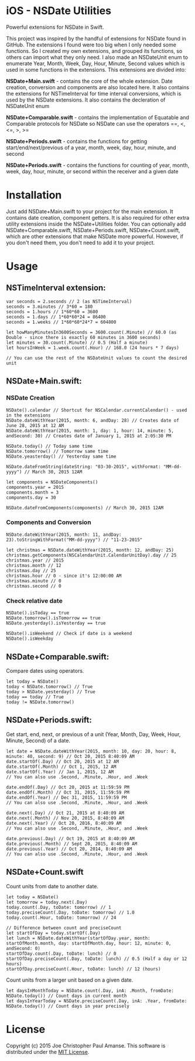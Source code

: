 # iOS - NSDate Utilities
Powerful extensions for NSDate in Swift.

This project was inspired by the handful of extensions for NSDate found in GitHub. The extensions I found were too big when I only needed some functions. So I created my own extensions, and grouped its functions, so others can import what they only need. I also made an NSDateUnit enum to enumerate Year, Month, Week, Day, Hour, Minute, Second values which is used in some functions in the extensions. This extensions are divided into:

<b>NSDate+Main.swift</b> - contains the core of the whole extension. Date creation, conversion and components are also located here. It also contains the extensions for NSTimeInterval for time interval conversions, which is used by the NSDate extensions. It also contains the decleration of NSDateUnit enum

<b>NSDate+Comparable.swift</b> - contains the implementation of Equatable and Comparable protocols for NSDate so NSDate can use the operators ==, <, <=, >, >=

<b>NSDate+Periods.swift</b> - contains the functions for getting start/end/next/previous of a year, month, week, day, hour, minute, and second

<b>NSDate+Periods.swift</b> - contains the functions for counting of year, month, week, day, hour, minute, or second within the receiver and a given date

# Installation
  
Just add NSDate+Main.swift to your project for the main extension. It contains date creation, component getters. It is also required for other extra utility extensions inside the NSDate+Utilities folder. You can optionally add NSDate+Comparable.swift, NSDate+Periods.swift, NSDate+Count.swift, which are other extensions that make NSDate more powerful. However, if you don't need them, you don't need to add it to your project.


# Usage

## NSTimeInterval extension:

    var seconds = 2.seconds // 2 (as NSTimeInterval)
    seconds = 3.minutes // 3*60 = 180
    seconds = 1.hours // 1*60*60 = 3600
    seconds = 1.days // 1*60*60*24 = 86400
    seconds = 1.weeks // 1*60*60*24*7 = 604800
    
    let howManyMinutesIn3600Seconds = 3600.count(.Minute) // 60.0 (as Double - since there is exactly 60 minutes in 3600 seconds)
    let minutes = 30.count(.Minute) // 0.5 (Half a minute)
    let hoursInWeek = 1.week.count(.Hour) // 168.0 (24 hours * 7 days)
    
    // You can use the rest of the NSDateUnit values to count the desired unit

## NSDate+Main.swift:

### NSDate Creation
    NSDate().calendar // Shortcut for NSCalendar.currentCalendar() - used in the extensions
    NSDate.dateWithYear(2015, month: 6, andDay: 28) // Creates date of June 28, 2015 at 12 AM
    NSDate.dateWithYear(2015, month: 1, day: 1, hour: 14, minute: 5, andSecond: 30) // Creates date of January 1, 2015 at 2:05:30 PM
    
    NSDate.today() // Today same time
    NSDate.tomorrow() // Tomorrow same time
    NSDate.yeasterday() // Yesterday same time
    
    NSDate.dateFromString(dateString: "03-30-2015", withFormat: "MM-dd-yyyy") // March 30, 2015 12AM
    
    let components = NSDateComponents()
    components.year = 2015
    components.month = 3
    components.day = 30
    
    NSDate.dateFromComponents(components) // March 30, 2015 12AM

### Components and Conversion
    NSDate.dateWithYear(2015, month: 11, andDay: 23).toStringWithFormat("MM-dd-yyyy") // "11-23-2015"
    
    let christmas = NSDate.dateWithYear(2015, month: 12, andDay: 25)
    christmas.getComponents(NSCalendarUnit.CalendarUnitDay).day // 25
    christmas.year // 2015
    christmas.month // 12
    christmas.day // 25
    christmas.hour // 0 - since it's 12:00:00 AM
    christmas.minute // 0
    christmas.second // 0
    

### Check relative date

    NSDate().isToday == true
    NSDate.tomorrow().isTomorrow == true
    NSDate.yesterday().isYesterday == true
    
    NSDate().isWeekend // Check if date is a weekend
    NSDate().isWeekday

## NSDate+Comparable.swift:

Compare dates using operators.

    let today = NSDate()
    today < NSDate.tomorrow() // True
    today > NSDate.yesterday() // True
    today == today // True
    today != NSDate.tomorrow()

## NSDate+Periods.swift:

Get start, end, next, or previous of a unit (Year, Month, Day, Week, Hour, Minute, Second) of a date.

    let date = NSDate.dateWithYear(2015, month: 10, day: 20, hour: 8, minute: 40, second: 9) // Oct 20, 2015 8:40:09 AM
    date.startOf(.Day) // Oct 20, 2015 at 12 AM
    date.startOf(.Month) // Oct 1, 2015, 12 AM
    date.startOf(.Year) // Jan 1, 2015, 12 AM
    // You can also use .Second, .Minute, .Hour, and .Week
    
    date.endOf(.Day) // Oct 20, 2015 at 11:59:59 PM
    date.endOf(.Month) // Oct 31, 2015, 11:59:59 PM
    date.endOf(.Year) // Dec 31, 2015, 11:59:59 PM
    // You can also use .Second, .Minute, .Hour, and .Week
    
    date.next(.Day) // Oct 21, 2015 at 8:40:09 AM
    date.next(.Month) // Nov 20, 2015, 8:40:09 AM
    date.next(.Year) // Oct 20, 2016, 8:40:09 AM
    // You can also use .Second, .Minute, .Hour, and .Week
    
    date.previous(.Day) // Oct 19, 2015 at 8:40:09 AM
    date.previous(.Month) // Sept 20, 2015, 8:40:09 AM
    date.previous(.Year) // Oct 20, 2014, 8:40:09 AM
    // You can also use .Second, .Minute, .Hour, and .Week
    

## NSDate+Count.swift

Count units from date to another date.

    let today = NSDate()
    let tomorrow = today.next(.Day)
    today.count(.Day, toDate: tomorrow) // 1
    today.preciseCount(.Day, toDate: tomorrow) // 1.0
    today.count(.Hour, toDate: tomorrow) // 24
    
    // Difference between count and preciseCount
    let startOfDay = today.startOf(.Day)
    let lunch = NSDate.dateWithYear(startOfDay.year, month: startOfMonth.month, day: startOfMonth.day, hour: 12, minute: 0, andSecond: 0)
    startOfDay.count(.Day, toDate: lunch) // 0
    startOfDay.preciseCount(.Day, toDate: lunch) // 0.5 (Half a day or 12 hours)
    startOfDay.preciseCount(.Hour, toDate: lunch) // 12 (hours)

Count units from a larger unit based on a given date.

    let daysInMonthToday = NSDate.count(.Day, inA: .Month, fromDate: NSDate.today()) // Count days in current month
    let daysInYearToday = NSDate.preciseCount(.Day, inA: .Year, fromDate: NSDate.today()) // Count days in year precisely

# License
Copyright (c) 2015 Joe Christopher Paul Amanse. This software is distributed under the [MIT License](./LICENSE.md).
